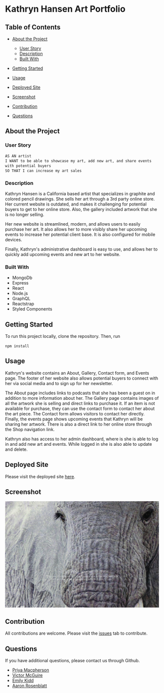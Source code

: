 # Kathryn Hansen Art Portfolio

## Table of Contents

- [About the Project](#abouttheproject)

  - [User Story](#userstory)
  - [Description](#description)
  - [Built With](#builtwith)

- [Getting Started](#gettingstarted)

- [Usage](#usage)

- [Deployed Site](#deployedsite)

- [Screenshot](#screenshot)

- [Contribution](#contribution)

- [Questions](#questions)

## About the Project

### User Story

```
AS AN artist
I WANT to be able to showcase my art, add new art, and share events with potential buyers
SO THAT I can increase my art sales
```

### Description

Kathryn Hansen is a California based artist that specializes in graphite and colored pencil drawings. She sells her art through a 3rd party online store. Her current website is outdated, and makes it challenging for potential buyers to get to her online store. Also, the gallery included artwork that she is no longer selling.

Her new website is streamlined, modern, and allows users to easily purchase her art. It also allows her to more visibly share her upcoming events to increase her potential client base. It is also configured for mobile devices.

Finally, Kathryn's administrative dashboard is easy to use, and allows her to quickly add upcoming events and new art to her website.

### Built With

- MongoDb
- Express
- React
- Node.js
- GraphQL
- Reactstrap
- Styled Components

## Getting Started

To run this project locally, clone the repository. Then, run

`npm install`

## Usage

Kathryn's website contains an About, Gallery, Contact form, and Events page. The footer of her website also allows potential buyers to connect with her via social media and to sign up for her newsletter.

The About page includes links to podcasts that she has been a guest on in addition to more information about her. The Gallery page contains images of all the artwork she is selling and direct links to purchase it. If an item is not available for purchase, they can use the contact form to contact her about the art piece. The Contact form allows visitors to contact her directly. Finally, the events page shows upcoming events that Kathryn will be sharing her artwork. There is also a direct link to her online store through the Shop navigation link.

Kathryn also has access to her admin dashboard, where is she is able to log in and add new art and events. While logged in she is also able to update and delete.

## Deployed Site

Please visit the deployed site [here](https://kathryn-hansen.herokuapp.com/).

## Screenshot

![Screenshot of site](Screenshot.png)

## Contribution

All contributions are welcome. Please visit the [issues](https://github.com/Emilykidd3/kathryn-hansen) tab to contribute.

## Questions

If you have additional questions, please contact us through Github.

- [Priya Macpherson](https://github.com/pmac16)
- [Victor McGuire](https://github.com/vmcguire)
- [Emily Kidd](https://github.com/Emilykidd3)
- [Aaron Rosenblatt](https://github.com/noplur)
